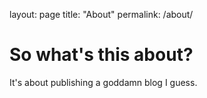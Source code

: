 layout: page
title: "About"
permalink: /about/

# So what's this about?

It's about publishing a goddamn blog I guess.
